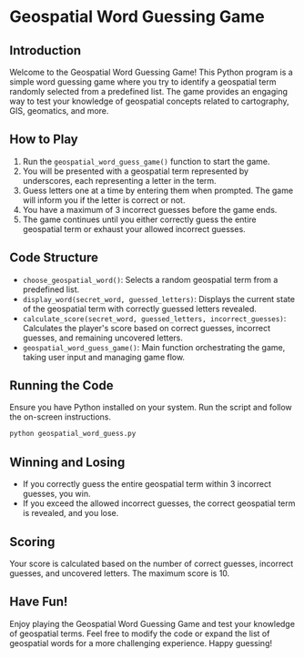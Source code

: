 # Geospatial Word Guessing Game

## Introduction
Welcome to the Geospatial Word Guessing Game! This Python program is a simple word guessing game where you try to identify a geospatial term randomly selected from a predefined list. The game provides an engaging way to test your knowledge of geospatial concepts related to cartography, GIS, geomatics, and more.

## How to Play
1. Run the `geospatial_word_guess_game()` function to start the game.
2. You will be presented with a geospatial term represented by underscores, each representing a letter in the term.
3. Guess letters one at a time by entering them when prompted. The game will inform you if the letter is correct or not.
4. You have a maximum of 3 incorrect guesses before the game ends.
5. The game continues until you either correctly guess the entire geospatial term or exhaust your allowed incorrect guesses.

## Code Structure
- `choose_geospatial_word()`: Selects a random geospatial term from a predefined list.
- `display_word(secret_word, guessed_letters)`: Displays the current state of the geospatial term with correctly guessed letters revealed.
- `calculate_score(secret_word, guessed_letters, incorrect_guesses)`: Calculates the player's score based on correct guesses, incorrect guesses, and remaining uncovered letters.
- `geospatial_word_guess_game()`: Main function orchestrating the game, taking user input and managing game flow.

## Running the Code
Ensure you have Python installed on your system. Run the script and follow the on-screen instructions.

```bash
python geospatial_word_guess.py
```

## Winning and Losing
- If you correctly guess the entire geospatial term within 3 incorrect guesses, you win.
- If you exceed the allowed incorrect guesses, the correct geospatial term is revealed, and you lose.

## Scoring
Your score is calculated based on the number of correct guesses, incorrect guesses, and uncovered letters. The maximum score is 10.

## Have Fun!
Enjoy playing the Geospatial Word Guessing Game and test your knowledge of geospatial terms. Feel free to modify the code or expand the list of geospatial words for a more challenging experience. Happy guessing!
